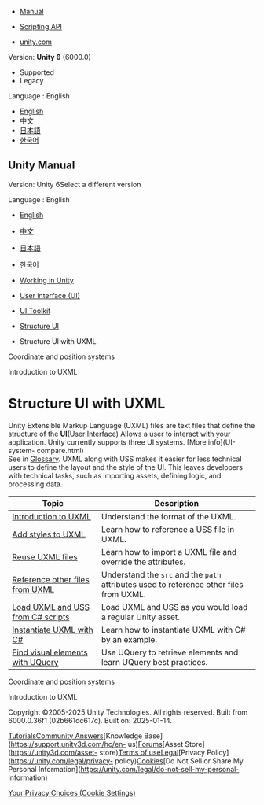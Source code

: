 [](https://docs.unity3d.com)

  * [Manual](../Manual/index.html)
  * [Scripting API](../ScriptReference/index.html)

  * [unity.com](https://unity.com/)

Version: **Unity 6** (6000.0)

  * Supported
  * Legacy

Language : English

  * [English](/Manual/UIE-UXML.html)
  * [中文](/cn/current/Manual/UIE-UXML.html)
  * [日本語](/ja/current/Manual/UIE-UXML.html)
  * [한국어](/kr/current/Manual/UIE-UXML.html)

[](https://docs.unity3d.com)

## Unity Manual

Version: Unity 6Select a different version

Language : English

  * [English](/Manual/UIE-UXML.html)
  * [中文](/cn/current/Manual/UIE-UXML.html)
  * [日本語](/ja/current/Manual/UIE-UXML.html)
  * [한국어](/kr/current/Manual/UIE-UXML.html)

  * [Working in Unity](working-in-unity.html)
  * [User interface (UI)](UIToolkits.html)
  * [UI Toolkit](UIElements.html)
  * [Structure UI](UIE-structure-ui.html)
  * Structure UI with UXML

[](UIE-coordinate-and-position-system.html)

Coordinate and position systems

[](UIE-WritingUXMLTemplate.html)

Introduction to UXML

# Structure UI with UXML

Unity Extensible Markup Language (UXML) files are text files that define the
structure of the **UI**(User Interface) Allows a user to interact with your
application. Unity currently supports three UI systems. [More info](UI-system-
compare.html)  
See in [Glossary](Glossary.html#UI). UXML along with USS makes it easier for
less technical users to define the layout and the style of the UI. This leaves
developers with technical tasks, such as importing assets, defining logic, and
processing data.

**Topic** | **Description**  
---|---  
[Introduction to UXML](UIE-WritingUXMLTemplate.html) | Understand the format of the UXML.  
[Add styles to UXML](UIE-add-style-to-uxml.html) | Learn how to reference a USS file in UXML.  
[Reuse UXML files](UIE-reuse-uxml-files.html) | Learn how to import a UXML file and override the attributes.  
[Reference other files from UXML](UIE-reference-other-files-from-uxml.html) | Understand the `src` and the `path` attributes used to reference other files from UXML.  
[Load UXML and USS from C# scripts](UIE-manage-asset-reference.html) | Load UXML and USS as you would load a regular Unity asset.  
[Instantiate UXML with C#](UIE-LoadingUXMLcsharp.html) | Learn how to instantiate UXML with C# by an example.  
[Find visual elements with UQuery](UIE-UQuery.html) | Use UQuery to retrieve elements and learn UQuery best practices.  
  
[](UIE-coordinate-and-position-system.html)

Coordinate and position systems

[](UIE-WritingUXMLTemplate.html)

Introduction to UXML

Copyright ©2005-2025 Unity Technologies. All rights reserved. Built from
6000.0.36f1 (02b661dc617c). Built on: 2025-01-14.

[Tutorials](https://learn.unity.com/)[Community
Answers](https://answers.unity3d.com)[Knowledge
Base](https://support.unity3d.com/hc/en-
us)[Forums](https://forum.unity3d.com)[Asset Store](https://unity3d.com/asset-
store)[Terms of
use](https://docs.unity3d.com/Manual/TermsOfUse.html)[Legal](https://unity.com/legal)[Privacy
Policy](https://unity.com/legal/privacy-
policy)[Cookies](https://unity.com/legal/cookie-policy)[Do Not Sell or Share
My Personal Information](https://unity.com/legal/do-not-sell-my-personal-
information)

[Your Privacy Choices (Cookie Settings)](javascript:void\(0\);)

